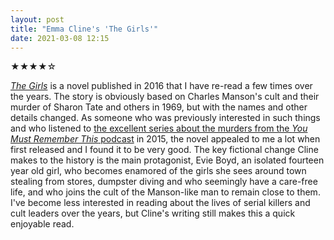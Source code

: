 ```yaml
---
layout: post
title: "Emma Cline's 'The Girls'"
date: 2021-03-08 12:15
---
```


★★★★☆

[*The Girls*](https://bookshop.org/books/the-girls-9780812988024/9780812998603) is a novel published in 2016 that I have re-read a few times over the years. The story is obviously based on Charles Manson's cult and their murder of Sharon Tate and others in 1969, but with the names and other details changed. As someone who was previously interested in such things and who listened to [the excellent series about the murders from the *You Must Remember This* podcast](https://www.youmustrememberthispodcast.com/episodes/2020/1/20/charles-mansons-hollywood) in 2015, the novel appealed to me a lot when first released and I found it to be very good. The key fictional change Cline makes to the history is the main protagonist, Evie Boyd, an isolated fourteen year old girl, who becomes enamored of the girls she sees around town stealing from stores, dumpster diving and who seemingly have a care-free life, and who joins the cult of the Manson-like man to remain close to them. I've become less interested in reading about the lives of serial killers and cult leaders over the years, but Cline's writing still makes this a quick enjoyable read.
